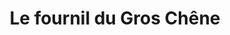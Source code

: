 ---
title: "Le fournil du Gros Chêne"
url: /vattetot-sur-mer/le-fournil-du-gros-chene/
shop: boulangerie
---